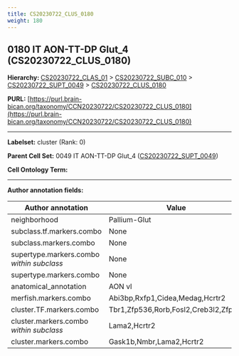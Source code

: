 ```yaml
---
title: CS20230722_CLUS_0180
weight: 180
---
```

## 0180 IT AON-TT-DP Glut_4 (CS20230722_CLUS_0180)
<b>Hierarchy: </b>
[CS20230722_CLAS_01](../CS20230722_CLAS_01) >
[CS20230722_SUBC_010](../CS20230722_SUBC_010) >
[CS20230722_SUPT_0049](../CS20230722_SUPT_0049) >
[CS20230722_CLUS_0180](../CS20230722_CLUS_0180)

**PURL:** [https://purl.brain-bican.org/taxonomy/CCN20230722/CS20230722_CLUS_0180](https://purl.brain-bican.org/taxonomy/CCN20230722/CS20230722_CLUS_0180)

---


**Labelset:** cluster (Rank: 0)

**Parent Cell Set:** 0049 IT AON-TT-DP Glut_4 ([CS20230722_SUPT_0049](../CS20230722_SUPT_0049))



**Cell Ontology Term:** 

[MARKER GENES.]: #


---

[TRANSFERRED ANNOTATIONS.]: #


[AUTHOR ANNOTATION FIELDS.]: #


**Author annotation fields:**

| Author annotation | Value |
|-------------------|-------|
|neighborhood|Pallium-Glut|
|subclass.tf.markers.combo|None|
|subclass.markers.combo|None|
|supertype.markers.combo _within subclass_|None|
|supertype.markers.combo|None|
|anatomical_annotation|AON vl|
|merfish.markers.combo|Abi3bp,Rxfp1,Cidea,Medag,Hcrtr2|
|cluster.TF.markers.combo|Tbr1,Zfp536,Rorb,Fosl2,Creb3l2,Zfpm2|
|cluster.markers.combo _within subclass_|Lama2,Hcrtr2|
|cluster.markers.combo|Gask1b,Nmbr,Lama2,Hcrtr2|
